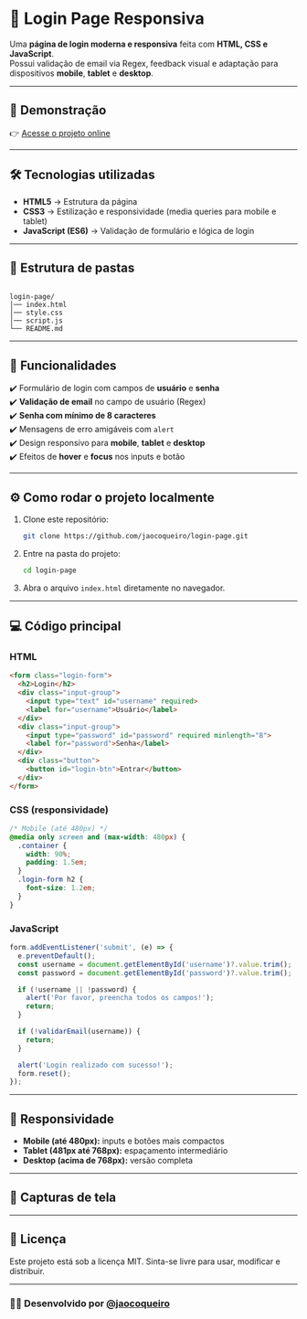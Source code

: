# 🔑 Login Page Responsiva

Uma **página de login moderna e responsiva** feita com **HTML, CSS e JavaScript**.  
Possui validação de email via Regex, feedback visual e adaptação para dispositivos **mobile**, **tablet** e **desktop**.

---

## 🚀 Demonstração

👉 [Acesse o projeto online](https://login-page-lac-alpha.vercel.app/)  

---

## 🛠️ Tecnologias utilizadas

- **HTML5** → Estrutura da página  
- **CSS3** → Estilização e responsividade (media queries para mobile e tablet)  
- **JavaScript (ES6)** → Validação de formulário e lógica de login  

---

## 📂 Estrutura de pastas

```

login-page/
│── index.html
│── style.css
│── script.js
└── README.md

````

---

## 📖 Funcionalidades

✔️ Formulário de login com campos de **usuário** e **senha**  
✔️ **Validação de email** no campo de usuário (Regex)  
✔️ **Senha com mínimo de 8 caracteres**  
✔️ Mensagens de erro amigáveis com `alert`  
✔️ Design responsivo para **mobile**, **tablet** e **desktop**  
✔️ Efeitos de **hover** e **focus** nos inputs e botão  

---

## ⚙️ Como rodar o projeto localmente

1. Clone este repositório:
   ```bash
   git clone https://github.com/jaocoqueiro/login-page.git
   ```
2. Entre na pasta do projeto:

   ```bash
   cd login-page
   ```

3. Abra o arquivo `index.html` diretamente no navegador.

---

## 💻 Código principal

### HTML

```html
<form class="login-form">
  <h2>Login</h2>
  <div class="input-group">
    <input type="text" id="username" required>
    <label for="username">Usuário</label>
  </div>
  <div class="input-group">
    <input type="password" id="password" required minlength="8">
    <label for="password">Senha</label>
  </div>
  <div class="button">
    <button id="login-btn">Entrar</button>
  </div>
</form>
```

### CSS (responsividade)

```css
/* Mobile (até 480px) */
@media only screen and (max-width: 480px) {
  .container {
    width: 90%;
    padding: 1.5em;
  }
  .login-form h2 {
    font-size: 1.2em;
  }
}
```

### JavaScript

```javascript
form.addEventListener('submit', (e) => {
  e.preventDefault();
  const username = document.getElementById('username')?.value.trim();
  const password = document.getElementById('password')?.value.trim();

  if (!username || !password) {
    alert('Por favor, preencha todos os campos!');
    return;
  }

  if (!validarEmail(username)) {
    return;
  }

  alert('Login realizado com sucesso!');
  form.reset();
});
```

---

## 📱 Responsividade

* **Mobile (até 480px):** inputs e botões mais compactos
* **Tablet (481px até 768px):** espaçamento intermediário
* **Desktop (acima de 768px):** versão completa

---

## 📸 Capturas de tela



---

## 📄 Licença

Este projeto está sob a licença MIT.
Sinta-se livre para usar, modificar e distribuir.

---

### 👨‍💻 Desenvolvido por [@jaocoqueiro](https://github.com/jaocoqueiro)
